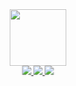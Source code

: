 <div id="header" align="center">
  <img src="https://media.giphy.com/media/M9gbBd9nbDrOTu1Mqx/giphy.gif" width="100"/>
   <div id="badges">
  <a href="www.sifmanos.github.io">
    <img src="https://img.shields.io/badge/Personal%20WebPage-00a6ed"/>
  </a>
   <a href="https://www.linkedin.com/in/sifmanos">
    <img src="https://img.shields.io/badge/LinkedIn-fed766"/>
  </a>
    <a href="https://www.instagram.com/sifmanos_/">
    <img src="https://img.shields.io/badge/Instagram-ee4266"/>
  </a>
</div>
</div>
